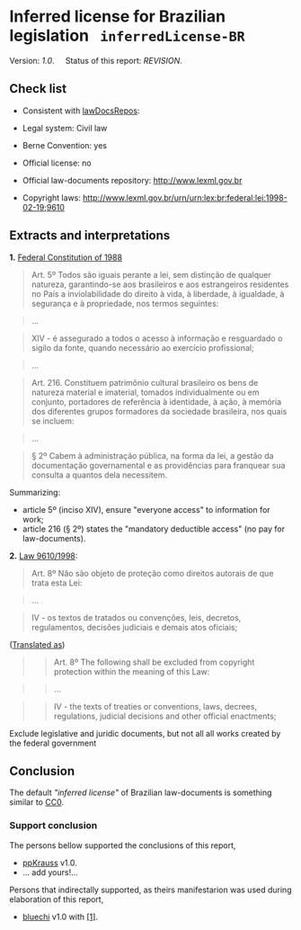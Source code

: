 # Inferred license for Brazilian legislation &nbsp; `inferredLicense-BR`
Version: *1.0*. &nbsp;&nbsp;&nbsp; Status of this report: *REVISION*. 

## Check list
* Consistent with [lawDocsRepos](https://github.com/ppKrauss/openCitation/blob/master/data/lawDocsRepos.csv):

 * Legal system: Civil law

 * Berne Convention: yes

 * Official license: no

 * Official law-documents repository: http://www.lexml.gov.br

* Copyright laws: http://www.lexml.gov.br/urn/urn:lex:br:federal:lei:1998-02-19;9610

## Extracts and interpretations

**1.** [Federal Constitution of 1988](http://www.lexml.gov.br/urn/urn:lex:br:federal:constituicao:1988-10-05;1988)

> Art. 5º Todos são iguais perante a lei, sem distinção de qualquer natureza, garantindo-se aos brasileiros e aos estrangeiros residentes no País a inviolabilidade do direito à vida, à liberdade, à igualdade, à segurança e à propriedade, nos termos seguintes:

>  ...

> XIV - é assegurado a todos o acesso à informação e resguardado o sigilo da fonte, quando necessário ao exercício profissional; 

>  ...

>  Art. 216. Constituem patrimônio cultural brasileiro os bens de natureza material e imaterial, tomados individualmente ou em conjunto, portadores de referência à identidade, à ação, à memória dos diferentes grupos formadores da sociedade brasileira, nos quais se incluem: 

> ...

>  § 2º Cabem à administração pública, na forma da lei, a gestão da documentação governamental e as providências para franquear sua consulta a quantos dela necessitem. 

Summarizing: 
* article 5º (inciso XIV), ensure "everyone access" to information for work;
* article 216 (§ 2º) states the "mandatory deductible access" (no pay for law-documents).


**2.** [Law 9610/1998](http://www.lexml.gov.br/urn/urn:lex:br:federal:lei:1998-02-19;9610):

>  Art. 8º Não são objeto de proteção como direitos autorais de que trata esta Lei:

> ...

> IV - os textos de tratados ou convenções, leis, decretos, regulamentos, decisões judiciais e demais atos oficiais;

([Translated as](http://www.wipo.int/wipolex/en/details.jsp?id=514))

>> Art. 8º The following shall be excluded from copyright protection within the meaning of this Law:

>> ...

>> IV - the texts of treaties or conventions, laws, decrees, regulations, judicial decisions and other official enactments;

Exclude legislative and juridic documents, but not all all works created by the federal government

## Conclusion

The default *"inferred license"* of Brazilian law-documents is something similar to [CC0](https://creativecommons.org/publicdomain/zero/1.0/legalcode).

### Support conclusion
The persons bellow supported the conclusions of this report,
* [ppKrauss](https://github.com/ppKrauss) v1.0.
* ... add yours!...

Persons that indirectally supported, as theirs manifestarion was used during elaboration of this report,
* [bluechi](https://github.com/bluechi) v1.0 with [[1]](https://github.com/okfn/opendefinition/issues/114#issuecomment-122265499).



